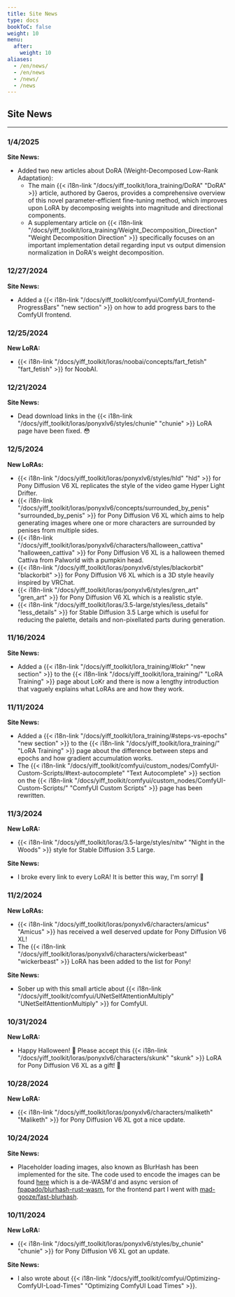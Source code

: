 ```yaml
---
title: Site News
type: docs
bookToC: false
weight: 10
menu:
  after:
    weight: 10
aliases:
  - /en/news/
  - /en/news
  - /news/
  - /news
---
```


## Site News

---

### 1/4/2025

**Site News:**

- Added two new articles about DoRA (Weight-Decomposed Low-Rank Adaptation):
  - The main {{< i18n-link "/docs/yiff_toolkit/lora_training/DoRA" "DoRA" >}} article, authored by Gaeros, provides a comprehensive overview of this novel parameter-efficient fine-tuning method, which improves upon LoRA by decomposing weights into magnitude and directional components.
  - A supplementary article on {{< i18n-link "/docs/yiff_toolkit/lora_training/Weight_Decomposition_Direction" "Weight Decomposition Direction" >}} specifically focuses on an important implementation detail regarding input vs output dimension normalization in DoRA's weight decomposition.

### 12/27/2024

**Site News:**

- Added a {{< i18n-link "/docs/yiff_toolkit/comfyui/ComfyUI_frontend-ProgressBars" "new section" >}} on how to add progress bars to the ComfyUI frontend.

### 12/25/2024

**New LoRA:**

- {{< i18n-link "/docs/yiff_toolkit/loras/noobai/concepts/fart_fetish" "fart_fetish" >}} for NoobAI.

### 12/21/2024

**Site News:**

- Dead download links in the {{< i18n-link "/docs/yiff_toolkit/loras/ponyxlv6/styles/chunie" "chunie" >}} LoRA page have been fixed. 😳

### 12/5/2024

**New LoRAs:**

- {{< i18n-link "/docs/yiff_toolkit/loras/ponyxlv6/styles/hld" "hld" >}} for Pony Diffusion V6 XL replicates the style of the video game Hyper Light Drifter.
- {{< i18n-link "/docs/yiff_toolkit/loras/ponyxlv6/concepts/surrounded_by_penis" "surrounded_by_penis" >}} for Pony Diffusion V6 XL which aims to help generating images where one or more characters are surrounded by penises from multiple sides.
- {{< i18n-link "/docs/yiff_toolkit/loras/ponyxlv6/characters/halloween_cattiva" "halloween_cattiva" >}} for Pony Diffusion V6 XL is a halloween themed Cattiva from Palworld with a pumpkin head.
- {{< i18n-link "/docs/yiff_toolkit/loras/ponyxlv6/styles/blackorbit" "blackorbit" >}} for Pony Diffusion V6 XL which is a 3D style heavily inspired by VRChat.
- {{< i18n-link "/docs/yiff_toolkit/loras/ponyxlv6/styles/gren_art" "gren_art" >}} for Pony Diffusion V6 XL which is a realistic style.
- {{< i18n-link "/docs/yiff_toolkit/loras/3.5-large/styles/less_details" "less_details" >}} for Stable Diffusion 3.5 Large which is useful for reducing the palette, details and non-pixellated parts during generation.

### 11/16/2024

**Site News:**

- Added a {{< i18n-link "/docs/yiff_toolkit/lora_training/#lokr" "new section" >}} to the {{< i18n-link "/docs/yiff_toolkit/lora_training/" "LoRA Training" >}} page about LoKr and there is now a lengthy introduction that vaguely explains what LoRAs are and how they work.

### 11/11/2024

**Site News:**

- Added a {{< i18n-link "/docs/yiff_toolkit/lora_training/#steps-vs-epochs" "new section" >}} to the {{< i18n-link "/docs/yiff_toolkit/lora_training/" "LoRA Training" >}} page about the difference between steps and epochs and how gradient accumulation works.
- The {{< i18n-link "/docs/yiff_toolkit/comfyui/custom_nodes/ComfyUI-Custom-Scripts/#text-autocomplete" "Text Autocomplete" >}} section on the {{< i18n-link "/docs/yiff_toolkit/comfyui/custom_nodes/ComfyUI-Custom-Scripts/" "ComfyUI Custom Scripts" >}} page has been rewritten.

### 11/3/2024

**New LoRA:**

- {{< i18n-link "/docs/yiff_toolkit/loras/3.5-large/styles/nitw" "Night in the Woods" >}} style for Stable Diffusion 3.5 Large.

**Site News:**

- I broke every link to every LoRA! It is better this way, I'm sorry! 🐺

### 11/2/2024

**New LoRAs:**

- {{< i18n-link "/docs/yiff_toolkit/loras/ponyxlv6/characters/amicus" "Amicus" >}} has received a well deserved update for Pony Diffusion V6 XL!
- The {{< i18n-link "/docs/yiff_toolkit/loras/ponyxlv6/characters/wickerbeast" "wickerbeast" >}} LoRA has been added to the list for Pony!

**Site News:**

- Sober up with this small article about {{< i18n-link "/docs/yiff_toolkit/comfyui/UNetSelfAttentionMultiply" "UNetSelfAttentionMultiply" >}} for ComfyUI.

### 10/31/2024

**New LoRA:**

- Happy Halloween! 🎃 Please accept this {{< i18n-link "/docs/yiff_toolkit/loras/ponyxlv6/characters/skunk" "skunk" >}} LoRA for Pony Diffusion V6 XL as a gift! 🦨

### 10/28/2024

**New LoRA:**

- {{< i18n-link "/docs/yiff_toolkit/loras/ponyxlv6/characters/maliketh" "Maliketh" >}} for Pony Diffusion V6 XL got a nice update.

### 10/24/2024

**Site News:**

- Placeholder loading images, also known as BlurHash has been implemented for the site. The code used to encode the images can be found [here](https://github.com/ka-de/blurhash) which is a de-WASM'd and async version of [fpapado/blurhash-rust-wasm](https://github.com/fpapado/blurhash-rust-wasm), for the frontend part I went with [mad-gooze/fast-blurhash](https://github.com/mad-gooze/fast-blurhash).

### 10/11/2024

**New LoRA:**

- {{< i18n-link "/docs/yiff_toolkit/loras/ponyxlv6/styles/by_chunie" "chunie" >}} for Pony Diffusion V6 XL got an update.

**Site News:**

- I also wrote about {{< i18n-link "/docs/yiff_toolkit/comfyui/Optimizing-ComfyUI-Load-Times" "Optimizing ComfyUI Load Times" >}}.
